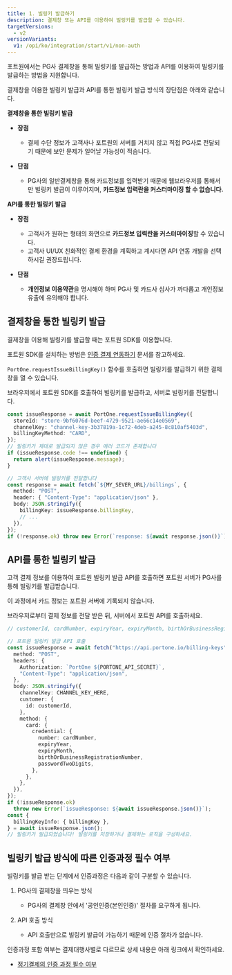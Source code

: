 ```yaml
---
title: 1. 빌링키 발급하기
description: 결제창 또는 API를 이용하여 빌링키를 발급할 수 있습니다.
targetVersions:
  - v2
versionVariants:
  v1: /opi/ko/integration/start/v1/non-auth
---
```


포트원에서는 PG사 결제창을 통해 빌링키를 발급하는 방법과 API를 이용하여 빌링키를 발급하는 방법을 지원합니다.

결제창을 이용한 빌링키 발급과 API를 통한 빌링키 발급 방식의 장단점은 아래와 같습니다.

**결제창을 통한 빌링키 발급**

- **장점**
  - 결제 수단 정보가 고객사나 포트원의 서버를 거치지 않고 직접 PG사로 전달되기 때문에 보안 문제가 일어날 가능성이 적습니다.

- **단점**
  - PG사의 일반결제창을 통해 카드정보를 입력받기 때문에 웹브라우저를 통해서만 빌링키 발급이 이루어지며, **카드정보 입력란을 커스터마이징 할 수 없습니다.**

**API를 통한 빌링키 발급**

- **장점**
  - 고객사가 원하는 형태의 화면으로 **카드정보 입력란을 커스터마이징**할 수 있습니다.
  - 고객사 UI/UX 친화적인 결제 환경을 계획하고 계시다면 API 연동 개발을 선택하시길 권장드립니다.

- **단점**
  - **개인정보 이용약관**을 명시해야 하며 PG사 및 카드사 심사가 까다롭고 개인정보 유출에 유의해야 합니다.

## 결제창을 통한 빌링키 발급

결제창을 이용해 빌링키를 발급할 때는 포트원 SDK를 이용합니다.

포트원 SDK를 설치하는 방법은 [인증 결제 연동하기](https://developers.portone.io/opi/ko/integration/start/v2/checkout) 문서를 참고하세요.

`PortOne.requestIssueBillingKey()` 함수를 호출하면 빌링키를 발급하기 위한 결제창을 열 수 있습니다.

브라우저에서 포트원 SDK를 호출하여 빌링키를 발급하고, 서버로 빌링키를 전달합니다.

```ts
const issueResponse = await PortOne.requestIssueBillingKey({
  storeId: "store-9bf6076d-beef-4729-9521-ae66c14e0569",
  channelKey: "channel-key-3b37819a-1c72-4deb-a245-8c810af5403d",
  billingKeyMethod: "CARD",
});
// 빌링키가 제대로 발급되지 않은 경우 에러 코드가 존재합니다
if (issueResponse.code !== undefined) {
  return alert(issueResponse.message);
}

// 고객사 서버에 빌링키를 전달합니다
const response = await fetch(`${MY_SEVER_URL}/billings`, {
  method: "POST",
  header: { "Content-Type": "application/json" },
  body: JSON.stringify({
    billingKey: issueResponse.billingKey,
    // ...
  }),
});
if (!response.ok) throw new Error(`response: ${await response.json()}`);
```

## API를 통한 빌링키 발급

고객 결제 정보를 이용하여 포트원 빌링키 발급 API를 호출하면 포트원 서버가 PG사를 통해 빌링키를 발급받습니다.

이 과정에서 카드 정보는 포트원 서버에 기록되지 않습니다.

브라우저로부터 결제 정보를 전달 받은 뒤, 서버에서 포트원 API를 호출하세요.

```ts title="server-side"
// customerId, cardNumber, expiryYear, expiryMonth, birthOrBusinessRegistrationNumber, passwordTwoDigits 등 정보를 전달받습니다.

// 포트원 빌링키 발급 API 호출
const issueResponse = await fetch("https://api.portone.io/billing-keys", {
  method: "POST",
  headers: {
    Authorization: `PortOne ${PORTONE_API_SECRET}`,
    "Content-Type": "application/json",
  },
  body: JSON.stringify({
    channelKey: CHANNEL_KEY_HERE,
    customer: {
      id: customerId,
    },
    method: {
      card: {
        credential: {
          number: cardNumber,
          expiryYear,
          expiryMonth,
          birthOrBusinessRegistrationNumber,
          passwordTwoDigits,
        },
      },
    },
  }),
});
if (!issueResponse.ok)
  throw new Error(`issueResponse: ${await issueResponse.json()}`);
const {
  billingKeyInfo: { billingKey },
} = await issueResponse.json();
// 빌링키가 발급되었습니다! 빌링키를 저장하거나 결제하는 로직을 구성하세요.
```

## 빌링키 발급 방식에 따른 인증과정 필수 여부

빌링키를 발급 받는 단계에서 인증과정은 다음과 같이 구분할 수 있습니다.

1. PG사의 결제창을 띄우는 방식

   - PG사의 결제창 안에서 '공인인증(본인인증)' 절차를 요구하게 됩니다.

2. API 호출 방식

   - API 호출만으로 빌링키 발급이 가능하기 때문에 인증 절차가 없습니다.

인증과정 포함 여부는 결제대행사별로 다르므로 상세 내용은 아래 링크에서 확인하세요.

- [정기결제의 인증 과정 필수 여부](https://help.portone.io/content/schedule-requirement)

